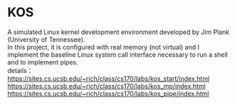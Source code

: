 # KOS
A simulated Linux kernel development environment developed by Jim Plank (University of Tennessee).  
In this project, it is configured with real memory (not virtual) and I implement the baseline Linux system call interface necessary to run a shell and to implement pipes.  
details： https://sites.cs.ucsb.edu/~rich/class/cs170/labs/kos_start/index.html  
          https://sites.cs.ucsb.edu/~rich/class/cs170/labs/kos_mp/index.html  
          https://sites.cs.ucsb.edu/~rich/class/cs170/labs/kos_pipe/index.html
